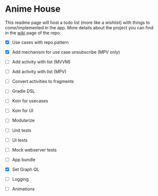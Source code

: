 # Anime House
This readme page will host a todo list (more like a wishlist) with things to come/implemented in the app. 
More details about the project you can find in the [wiki](https://github.com/ariszi/anime-house.wiki.git) page of the repo. 

- [X] Use cases with repo pattern
- [X] Add mechanism for use case unsubscribe (MPV only)
- [ ] Add activity with list (MVVM)
- [ ] Add activity with list (MPV)
- [ ] Convert activities to fragments
- [ ] Gradle DSL
- [ ] Koin for usecases
- [ ] Koin for UI
- [ ] Modularize
- [ ] Unit tests
- [ ] UI tests
- [ ] Mock webserver tests
- [ ] App bundle
- [X] Set Graph QL
- [ ] Logging
- [ ] Animations

